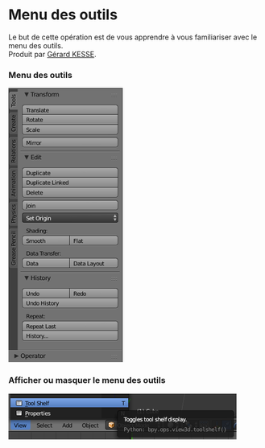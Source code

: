 # Menu des outils

Le but de cette opération est de vous apprendre à vous familiariser avec le menu des outils.  
Produit par 
[Gérard KESSE](https://github.com/gkesse/ "https://github.com/gkesse").

### Menu des outils

![Image](https://raw.githubusercontent.com/gkesse/ReadyBlender/master/Notion/img/Menu_Outil.png)

### Afficher ou masquer le menu des outils

![Image](https://raw.githubusercontent.com/gkesse/ReadyBlender/master/Notion/img/Menu_Outil2.png)
